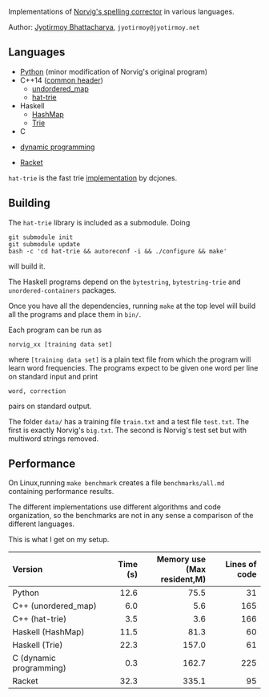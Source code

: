 Implementations of [Norvig's spelling corrector](http://norvig.com/spell-correct.html) in various languages.

Author: [Jyotirmoy Bhattacharya](http://www.jyotirmoy.net), `jyotirmoy@jyotirmoy.net`

## Languages
* [Python](https://github.com/jmoy/norvig-spell/blob/master/python2/norvig.py) (minor modification of Norvig's original program)
* C++14 ([common header](https://github.com/jmoy/norvig-spell/blob/master/cxx-common/norvig.h))
  + [undordered_map](https://github.com/jmoy/norvig-spell/blob/master/cxx_umap/norvig.cc)
  + [hat-trie](https://github.com/jmoy/norvig-spell/blob/master/cxx_hat/norvig.cc)
* Haskell 
  + [HashMap](https://github.com/jmoy/norvig-spell/blob/master/haskell/norvig.hs) 
  + [Trie](https://github.com/jmoy/norvig-spell/blob/master/haskell-trie/norvig.hs) 
* C 
 + [dynamic programming](https://github.com/jmoy/norvig-spell/tree/master/c_dp) 
* [Racket](https://github.com/jmoy/norvig-spell/blob/master/racket/norvig.rkt)


`hat-trie` is the fast trie [implementation](https://github.com/dcjones/hat-trie/) by dcjones.

## Building
The `hat-trie` library is included as a submodule. Doing 

    git submodule init
    git submodule update
    bash -c 'cd hat-trie && autoreconf -i && ./configure && make'

will build it. 

The Haskell programs depend on the `bytestring`, `bytestring-trie` and `unordered-containers` packages.

Once you have all the dependencies, running `make` at the top level will build all the programs and place them in `bin/`.

Each program can be run as

    norvig_xx [training data set]

where `[training data set]` is a plain text file from which the program will learn word frequencies. The programs expect to be given one word per line on standard input and print

    word, correction

pairs on standard output.

The folder `data/` has a training file `train.txt` and a test file `test.txt`. The first is exactly Norvig's `big.txt`. The second is Norvig's test set but with multiword strings removed.

## Performance

On Linux,running `make benchmark` creates a file `benchmarks/all.md` containing performance results.

The different implementations use different algorithms and code organization, so the benchmarks are not in any sense a comparison of the different languages.

This is what I get on my setup.

Version                 | Time (s) | Memory use<br/>(Max resident,M)|Lines of code
:-----------------------|---------:|-------------------------------:|------------:
Python                  | 12.6     | 75.5                           | 31
C++ (unordered_map)     |  6.0     |  5.6                           |165
C++ (hat-trie)          |  3.5     |  3.6                           |166
Haskell (HashMap)       | 11.5     | 81.3                           | 60
Haskell (Trie)          | 22.3     |157.0                           | 61
C (dynamic programming) |  0.3     |162.7                           |225
Racket                  | 32.3     |335.1                           | 95



